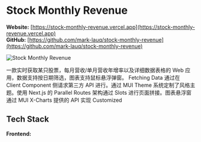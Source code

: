 # Stock Monthly Revenue

**Website:** [https://stock-monthly-revenue.vercel.app](https://stock-monthly-revenue.vercel.app)
<br />
**GitHub:** [https://github.com/mark-lauq/stock-monthly-revenue](https://github.com/mark-lauq/stock-monthly-revenue)

![Stock Monthly Revenue](/projects/recent/stock-monthly-revenue.png)

一款实时获取某只股票，每月营收/单月营收年增率以及详细数据表格的 Web 应用，数据支持按日期筛选，图表支持鼠标悬浮弹窗。
Fetching Data 通过在 Client Component 侧请求第三方 API 进行。通过 MUI Theme 系统定制了风格主题。使用 Next.js 的
Parallel Routes 架构通过 Slots 进行页面拼接。图表悬浮窗通过 MUI X-Charts 提供的 API 实现 Customized

## Tech Stack

**Frontend:**
[<Badge type="tip" text="TypeScript@5" />](https://www.typescriptlang.org)
[<Badge type="tip" text="Next.js@15" />](https://nextjs.org)
[<Badge type="tip" text="React@19" />](https://react.dev)
[<Badge type="tip" text="MUI@7" />](https://mui.com)
